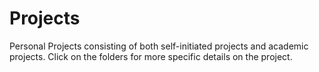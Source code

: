 # Projects
Personal Projects consisting of both self-initiated projects and academic projects.
Click on the folders for more specific details on the project.
